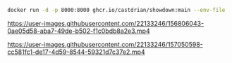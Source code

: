 ```bash
docker run -d -p 8000:8000 ghcr.io/castdrian/showdown:main --env-file .env
```

https://user-images.githubusercontent.com/22133246/156806043-0ae05d58-aba7-49de-b502-f1c0bdb8a2e3.mp4



https://user-images.githubusercontent.com/22133246/157050598-cc581fc1-de17-4d59-8544-59321d7c37e2.mp4

